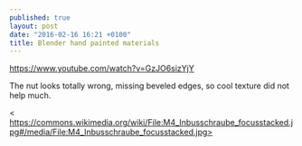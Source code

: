 ```yaml
---
published: true
layout: post
date: "2016-02-16 16:21 +0100"
title: Blender hand painted materials
---
```


<https://www.youtube.com/watch?v=GzJO6sizYjY>

The nut looks totally wrong, missing beveled edges, so cool texture did not help much.

< https://commons.wikimedia.org/wiki/File:M4_Inbusschraube_focusstacked.jpg#/media/File:M4_Inbusschraube_focusstacked.jpg>
